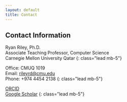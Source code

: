 ```yaml
---
layout: default
title: Contact
---
```


## Contact Information

Ryan Riley, Ph.D.  
Associate Teaching Professor, Computer Science  
Carnegie Mellon University Qatar
{: class="lead mb-5"}

Office: CMUQ 1019  
Email: [rileyrd@cmu.edu](mailto:rileyrd@cmu.edu)  
Phone: +974 4454 2138
{: class="lead mb-5"}

[ORCID](http://orcid.org/0000-0002-8321-1211)  
[Google Scholar](https://scholar.google.com/citations?user=75JB_d0AAAAJ)
{: class="lead mb-5"}